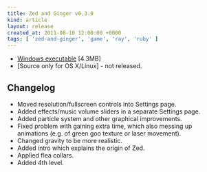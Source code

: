 ```yaml
---
title: Zed and Ginger v0.3.0
kind: article
layout: release
created_at: 2011-08-10 12:00:00 +0000
tags: [ 'zed-and-ginger', 'game', 'ray', 'ruby' ]
---
```


* [Windows executable](http://dl.dropbox.com/u/33370854/games/zed_and_ginger/zed_and_ginger_v0_3_0_WIN32.zip) [4.3MB]
* [Source only for OS X/Linux] - not released.


Changelog
---------

* Moved resolution/fullscreen controls into Settings page.
* Added effects/music volume sliders in a separate Settings page.
* Added particle system and other graphical improvements.
* Fixed problem with gaining extra time, which also messing up animations (e.g. of green goo texture or laser movement).
* Changed gravity to be more realistic.
* Added intro which explains the origin of Zed.
* Applied flea collars.
* Added 4th level.